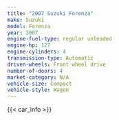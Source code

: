 ```yaml
---
title: "2007 Suzuki Forenza"
make: Suzuki
model: Forenza
year: 2007
engine-fuel-type: regular unleaded
engine-hp: 127
engine-cylinders: 4
transmission-type: Automatic
driven-wheels: Front wheel drive
number-of-doors: 4
market-category: N/A
vehicle-size: Compact
vehicle-style: Wagon
---
```


{{< car_info >}}
